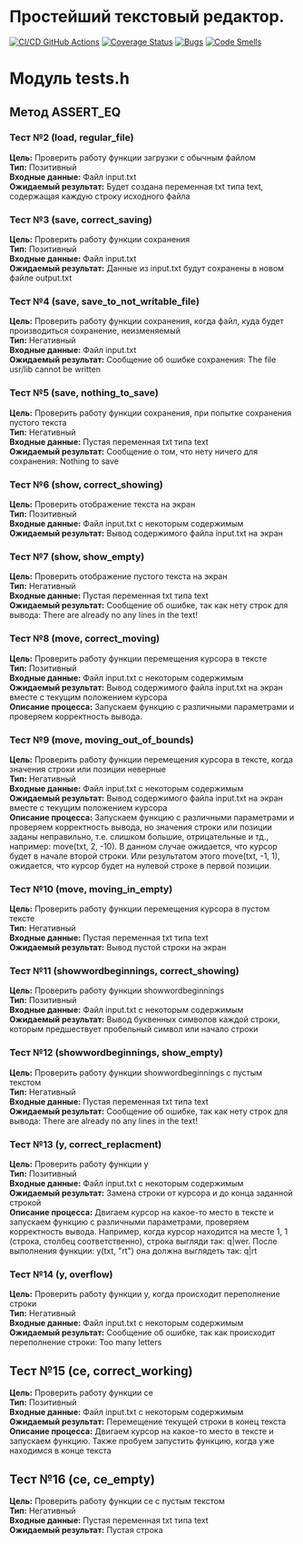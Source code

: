 # Простейший текстовый редактор.
[![CI/CD GitHub Actions](https://github.com/ChirpaEwok/lab2/actions/workflows/test-action.yml/badge.svg)](https://github.com/ChirpaEwok/lab2/actions/workflows/test-action.yml)
[![Coverage Status](https://coveralls.io/repos/github/ChirpaEwok/lab2/badge.svg?branch=master)](https://coveralls.io/github/ChirpaEwok/lab2?branch=master)
[![Bugs](https://sonarcloud.io/api/project_badges/measure?project=ChirpaEwok_lab2&metric=bugs)](https://sonarcloud.io/summary/new_code?id=ChirpaEwok_lab2)
[![Code Smells](https://sonarcloud.io/api/project_badges/measure?project=ChirpaEwok_lab2&metric=code_smells)](https://sonarcloud.io/summary/new_code?id=ChirpaEwok_lab2)

# Модуль tests.h
## Метод ASSERT_EQ

### Тест №2 (load, regular_file)
<b>Цель:</b> Проверить работу функции загрузки с обычным файлом <br/>
<b>Тип:</b> Позитивный <br/>
<b>Входные данные:</b> Файл input.txt <br/>
<b>Ожидаемый результат:</b> Будет создана переменная txt типа text, содержащая каждую строку исходного файла <br/>

### Тест №3 (save, correct_saving)
<b>Цель:</b> Проверить работу функции сохранения <br/>
<b>Тип:</b> Позитивный <br/>
<b>Входные данные:</b> Файл input.txt <br/>
<b>Ожидаемый результат:</b> Данные из input.txt будут сохранены в новом файле output.txt <br/>

### Тест №4 (save, save_to_not_writable_file)
<b>Цель:</b> Проверить работу функции сохранения, когда файл, куда будет производиться сохранение, неизменяемый <br/>
<b>Тип:</b> Негативный <br/>
<b>Входные данные:</b> Файл input.txt <br/>
<b>Ожидаемый результат:</b> Сообщение об ошибке сохранения: The file usr/lib cannot be written <br/>

### Тест №5 (save, nothing_to_save)
<b>Цель:</b> Проверить работу функции сохранения, при попытке сохранения пустого текста <br/>
<b>Тип:</b> Негативный <br/>
<b>Входные данные:</b> Пустая переменная txt типа text <br/>
<b>Ожидаемый результат:</b> Сообщение о том, что нету ничего для сохранения: Nothing to save <br/>

### Тест №6 (show, correct_showing)
<b>Цель:</b> Проверить отображение текста на экран <br/>
<b>Тип:</b> Позитивный <br/>
<b>Входные данные:</b> Файл input.txt с некоторым содержимым <br/>
<b>Ожидаемый результат:</b> Вывод содержимого файла input.txt на экран <br/>

### Тест №7 (show, show_empty)
<b>Цель:</b> Проверить отображение пустого текста на экран <br/>
<b>Тип:</b> Негативный <br/>
<b>Входные данные:</b> Пустая переменная txt типа text <br/>
<b>Ожидаемый результат:</b> Сообщение об ошибке, так как нету строк для вывода: There are already no any lines in the text! <br/>

### Тест №8 (move, correct_moving)
<b>Цель:</b> Проверить работу функции перемещения курсора в тексте <br/>
<b>Тип:</b> Позитивный <br/>
<b>Входные данные:</b> Файл input.txt с некоторым содержимым <br/>
<b>Ожидаемый результат:</b> Вывод содержимого файла input.txt на экран вместе с текущим положением курсора <br/>
<b>Описание процесса:</b> Запускаем функцию с различными параметрами и проверяем корректность вывода. <br/>

### Тест №9 (move, moving_out_of_bounds)
<b>Цель:</b> Проверить работу функции перемещения курсора в тексте, когда значения строки или позиции неверные <br/>
<b>Тип:</b> Негативный <br/>
<b>Входные данные:</b> Файл input.txt с некоторым содержимым <br/>
<b>Ожидаемый результат:</b> Вывод содержимого файла input.txt на экран вместе с текущим положением курсора <br/>
<b>Описание процесса:</b> Запускаем функцию с различными параметрами и проверяем корректность вывода, но значения строки или позиции заданы неправильно, т.е. слишком большие, отрицательные и тд., например: move(txt, 2, -10). В данном случае ожидается, что курсор будет в начале второй строки. Или результатом этого move(txt, -1, 1), ожидается, что курсор будет на нулевой строке в первой позиции. <br/>

### Тест №10 (move, moving_in_empty)
<b>Цель:</b> Проверить работу функции перемещения курсора в пустом тексте <br/>
<b>Тип:</b> Негативный <br/>
<b>Входные данные:</b> Пустая переменная txt типа text <br/>
<b>Ожидаемый результат:</b> Вывод пустой строки на экран <br/>

### Тест №11 (showwordbeginnings, correct_showing)
<b>Цель:</b> Проверить работу функции showwordbeginnings <br/>
<b>Тип:</b> Позитивный <br/>
<b>Входные данные:</b> Файл input.txt с некоторым содержимым <br/>
<b>Ожидаемый результат:</b> Вывод буквенных символов каждой строки, которым предшествует пробельный символ или начало строки <br/>

### Тест №12 (showwordbeginnings, show_empty)
<b>Цель:</b> Проверить работу функции showwordbeginnings с пустым текстом <br/>
<b>Тип:</b> Негативный <br/>
<b>Входные данные:</b> Пустая переменная txt типа text <br/>
<b>Ожидаемый результат:</b> Сообщение об ошибке, так как нету строк для вывода: There are already no any lines in the text! <br/>

### Тест №13 (y, correct_replacment)
<b>Цель:</b> Проверить работу функции y <br/>
<b>Тип:</b> Позитивный <br/>
<b>Входные данные:</b> Файл input.txt с некоторым содержимым <br/>
<b>Ожидаемый результат:</b> Замена строки от курсора и до конца заданной строкой <br/>
<b>Описание процесса:</b> Двигаем курсор на какое-то место в тексте и запускаем функцию с различными параметрами, проверяем корректность вывода. Например, когда курсор находится на месте 1, 1 (строка, столбец соответственно), строка выгляди так: q|wer. После выполнения функции: y(txt, "rt") она должна выглядеть так: q|rt <br/>

### Тест №14 (y, overflow)
<b>Цель:</b> Проверить работу функции y, когда происходит переполнение строки <br/>
<b>Тип:</b> Негативный <br/>
<b>Входные данные:</b> Файл input.txt с некоторым содержимым <br/>
<b>Ожидаемый результат:</b> Сообщение об ошибке, так как происходит переполнение строки: Too many letters <br/>

## Тест №15 (ce, correct_working)
<b>Цель:</b> Проверить работу функции ce <br/>
<b>Тип:</b> Позитивный <br/>
<b>Входные данные:</b> Файл input.txt с некоторым содержимым <br/>
<b>Ожидаемый результат:</b> Перемещение текущей строки в конец текста <br/>
<b>Описание процесса:</b>  Двигаем курсор на какое-то место в тексте и запускаем функцию. Также пробуем запустить функцию, когда уже находимся в конце текста <br/>

## Тест №16 (ce, ce_empty)
<b>Цель:</b> Проверить работу функции ce с пустым текстом <br/>
<b>Тип:</b> Негативный <br/>
<b>Входные данные:</b> Пустая переменная txt типа text <br/>
<b>Ожидаемый результат:</b> Пустая строка <br/>
